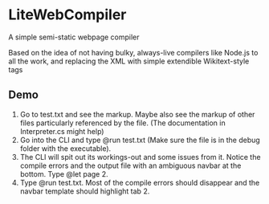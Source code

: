 # LiteWebCompiler
 A simple semi-static webpage compiler
 
 Based on the idea of not having bulky, always-live compilers like Node.js to all the work, and replacing the XML with simple extendible Wikitext-style tags

 ## Demo
 1. Go to test.txt and see the markup. Maybe also see the markup of other files particularly referenced by the file. (The documentation in Interpreter.cs might help)
 2. Go into the CLI and type @run test.txt (Make sure the file is in the debug folder with the executable).
 3. The CLI will spit out its workings-out and some issues from it. Notice the compile errors and the output file with an ambiguous navbar at the bottom. Type @let page 2.
 4. Type @run test.txt. Most of the compile errors should disappear and the navbar template should highlight tab 2.
